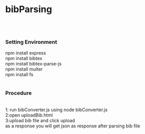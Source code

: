 # bibParsing
<br><br>
### Setting Environment
npm install express<br>
npm install  bibtex<br>
npm install  bibtex-parse-js<br>
npm install  multer<br>
npm install  fs
<br><br>
### Procedure
<br>
1: run bibConverter.js using node bibConverter.js<br>
2:open uploadBib.html <br>
3:upload bib file and click upload<br>
as  a response you will get json as response after parsing bib file<br>
